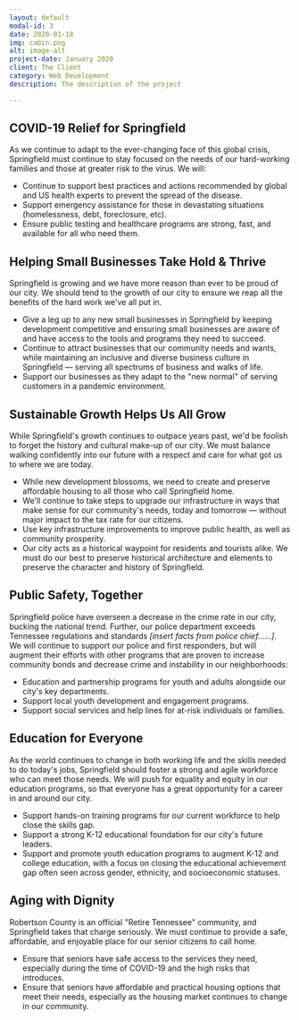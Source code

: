 ```yaml
---
layout: default
modal-id: 3
date: 2020-01-18
img: cabin.png
alt: image-alt
project-date: January 2020
client: The Client
category: Web Development
description: The description of the project

---
```



## COVID-19 Relief for Springfield
As we continue to adapt to the ever-changing face of this global crisis, Springfield must continue to stay focused on the needs of our hard-working families and those at greater risk to the virus. We will:

* Continue to support best practices and actions recommended by global and US health experts to prevent the spread of the disease.
* Support emergency assistance for those in devastating situations (homelessness, debt, foreclosure, etc).
* Ensure public testing and healthcare programs are strong, fast, and available for all who need them.


## Helping Small Businesses Take Hold & Thrive
Springfield is growing and we have more reason than ever to be proud of our city. We should tend to the growth of our city to ensure we reap all the benefits of the hard work we've all put in.

* Give a leg up to any new small businesses in Springfield by keeping development competitive and ensuring small businesses are aware of and have access to the tools and programs they need to succeed.
* Continue to attract businesses that our community needs and wants, while maintaining an inclusive and diverse business culture in Springfield — serving all spectrums of business and walks of life.
* Support our businesses as they adapt to the "new normal" of serving customers in a pandemic environment.


## Sustainable Growth Helps Us All Grow
While Springfield's growth continues to outpace years past, we'd be foolish to forget the history and cultural make-up of our city. We must balance walking confidently into our future with a respect and care for what got us to where we are today.

* While new development blossoms, we need to create and preserve affordable housing to all those who call Springfield home.
* We'll continue to take steps to upgrade our infrastructure in ways that make sense for our community's needs, today and tomorrow — without major impact to the tax rate for our citizens.
* Use key infrastructure improvements to improve public health, as well as community prosperity.
* Our city acts as a historical waypoint for residents and tourists alike. We must do our best to preserve historical architecture and elements to preserve the character and history of Springfield.


## Public Safety, Together
Springfield police have overseen a decrease in the crime rate in our city, bucking the national trend. Further, our police department exceeds Tennessee regulations and standards _[insert facts from police chief……]_. We will continue to support our police and first responders, but will augment their efforts with other programs that are proven to increase community bonds and decrease crime and instability in our neighborhoods:

* Education and partnership programs for youth and adults alongside our city's key departments.
* Support local youth development and engagement programs.
* Support social services and help lines for at-risk individuals or families.


## Education for Everyone
As the world continues to change in both working life and the skills needed to do today's jobs, Springfield should foster a strong and agile workforce who can meet those needs. We will push for equality and equity in our education programs, so that everyone has a great opportunity for a career in and around our city.

* Support hands-on training programs for our current workforce to help close the skills gap.
* Support a strong K-12 educational foundation for our city's future leaders.
* Support and promote youth education programs to augment K-12 and college education, with a focus on closing the educational achievement gap often seen across gender, ethnicity, and socioeconomic statuses.

 
## Aging with Dignity
Robertson County is an official "Retire Tennessee" community, and Springfield takes that charge seriously. We must continue to provide a safe, affordable, and enjoyable place for our senior citizens to call home.

* Ensure that seniors have safe access to the services they need, especially during the time of COVID-19 and the high risks that introduces.
* Ensure that seniors have affordable and practical housing options that meet their needs, especially as the housing market continues to change in our community.
